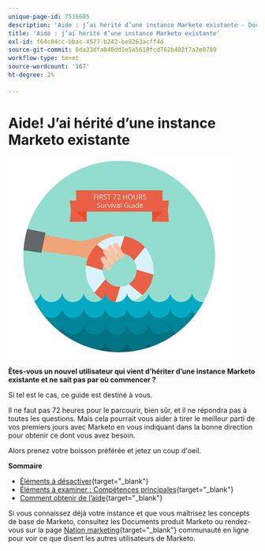 ```yaml
---
unique-page-id: 7516605
description: 'Aide : j’ai hérité d’une instance Marketo existante - Documents Marketo - Documentation du produit'
title: 'Aide : j’ai hérité d’une instance Marketo existante'
exl-id: f64c04cc-bbac-4577-b242-be8263acff4d
source-git-commit: 0da33dfa840dd1e5a5618fcd762b482f7a2e0789
workflow-type: tm+mt
source-wordcount: '167'
ht-degree: 2%

---
```


# Aide! J’ai hérité d’une instance Marketo existante

![](assets/help-ive-inherited-an-existing-marketo-instance.png)

**Êtes-vous un nouvel utilisateur qui vient d’hériter d’une instance Marketo existante et ne sait pas par où commencer ?**

Si tel est le cas, ce guide est destiné à vous.

Il ne faut pas 72 heures pour le parcourir, bien sûr, et il ne répondra pas à toutes les questions. Mais cela pourrait vous aider à tirer le meilleur parti de vos premiers jours avec Marketo en vous indiquant dans la bonne direction pour obtenir ce dont vous avez besoin.

Alors prenez votre boisson préférée et jetez un coup d&#39;oeil.

**Sommaire**

* [Éléments à désactiver](/help/marketo/getting-started/inheriting-a-marketo-instance/items-to-check-off.md){target=&quot;_blank&quot;}
* [Éléments à examiner : Compétences principales](/help/marketo/getting-started/inheriting-a-marketo-instance/things-to-review-core-skills.md){target=&quot;_blank&quot;}
* [Comment obtenir de l’aide](/help/marketo/getting-started/inheriting-a-marketo-instance/ways-to-get-help.md){target=&quot;_blank&quot;}

Si vous connaissez déjà votre instance et que vous maîtrisez les concepts de base de Marketo, consultez les Documents produit Marketo ou rendez-vous sur la page [Nation marketing](https://nation.marketo.com/){target=&quot;_blank&quot;} communauté en ligne pour voir ce que disent les autres utilisateurs de Marketo.

